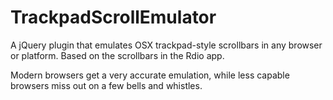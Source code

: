 TrackpadScrollEmulator
======================

A jQuery plugin that emulates OSX trackpad-style scrollbars in any browser or platform. Based on the scrollbars in the Rdio app.

Modern browsers get a very accurate emulation, while less capable browsers miss out on a few bells and whistles.